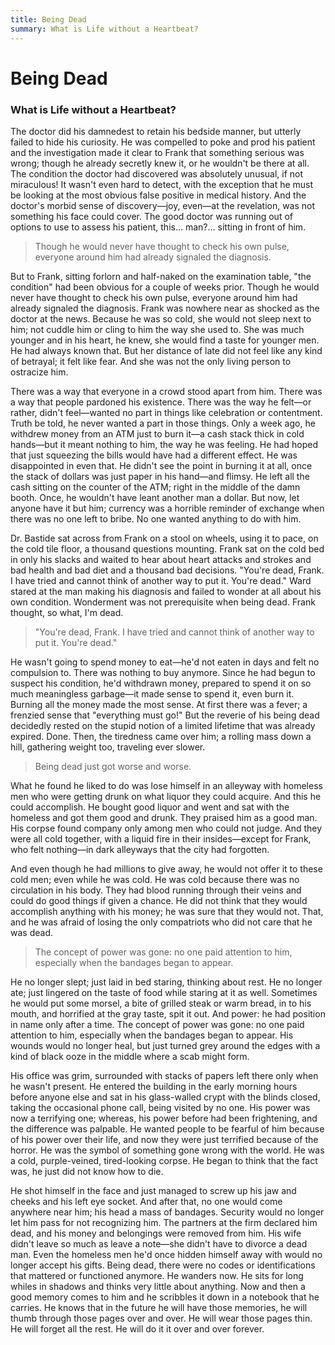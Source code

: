 ```yaml
---
title: Being Dead
summary: What is Life without a Heartbeat?
---
```


# Being Dead
### What is Life without a Heartbeat?

The doctor did his damnedest to retain his bedside manner, but utterly failed to hide his curiosity. He was compelled to poke and prod his patient and the investigation made it clear to Frank that something serious was wrong; though he already secretly knew it, or he wouldn't be there at all. The condition the doctor had discovered was absolutely unusual, if not miraculous! It wasn't even hard to detect, with the exception that he must be looking at the most obvious false positive in medical history. And the doctor's morbid sense of discovery—joy, even—at the revelation, was not something his face could cover. The good doctor was running out of options to use to assess his patient, this… man?… sitting in front of him.

> Though he would never have thought to check his own pulse, everyone around him had already signaled the diagnosis.

But to Frank, sitting forlorn and half-naked on the examination table, "the condition" had been obvious for a couple of weeks prior. Though he would never have thought to check his own pulse, everyone around him had already signaled the diagnosis.
Frank was nowhere near as shocked as the doctor at the news. Because he was so cold, she would not sleep next to him; not cuddle him or cling to him the way she used to. She was much younger and in his heart, he knew, she would find a taste for younger men. He had always known that. But her distance of late did not feel like any kind of betrayal; it felt like fear. And she was not the only living person to ostracize him.

There was a way that everyone in a crowd stood apart from him. There was a way that people pardoned his existence. There was the way he felt—or rather, didn't feel—wanted no part in things like celebration or contentment. Truth be told, he never wanted a part in those things. Only a week ago, he withdrew money from an ATM just to burn it—a cash stack thick in cold hands—but it meant nothing to him, the way he was feeling. He had hoped that just squeezing the bills would have had a different effect. He was disappointed in even that. He didn't see the point in burning it at all, once the stack of dollars was just paper in his hand—and flimsy. He left all the cash sitting on the counter of the ATM; right in the middle of the damn booth. Once, he wouldn't have leant another man a dollar. But now, let anyone have it but him; currency was a horrible reminder of exchange when there was no one left to bribe. No one wanted anything to do with him.

Dr. Bastide sat across from Frank on a stool on wheels, using it to pace, on the cold tile floor, a thousand questions mounting. Frank sat on the cold bed in only his slacks and waited to hear about heart attacks and strokes and bad health and bad diet and a thousand bad decisions. "You're dead, Frank. I have tried and cannot think of another way to put it. You're dead." Ward stared at the man making his diagnosis and failed to wonder at all about his own condition. Wonderment was not prerequisite when being dead. Frank thought, so what, I'm dead.

> "You're dead, Frank. I have tried and cannot think of another way to put it. You're dead."

He wasn't going to spend money to eat—he'd not eaten in days and felt no compulsion to. There was nothing to buy anymore.  Since he had begun to suspect his condition, he'd withdrawn money, prepared to spend it on so much meaningless garbage—it made sense to spend it, even burn it. Burning all the money made the most sense. At first there was a fever; a frenzied sense that "everything must go!" But the reverie of his being dead decidedly rested on the stupid notion of a limited lifetime that was already expired. Done. Then, the tiredness came over him; a rolling mass down a hill, gathering weight too, traveling ever slower.

> Being dead just got worse and worse.

What he found he liked to do was lose himself in an alleyway with homeless men who were getting drunk on what liquor they could acquire. And this he could accomplish. He bought good liquor and went and sat with the homeless and got them good and drunk. They praised him as a good man. His corpse found company only among men who could not judge. And they were all cold together, with a liquid fire in their insides—except for Frank, who felt nothing—in dark alleyways that the city had forgotten.

And even though he had millions to give away, he would not offer it to these cold men; even while he was cold. He was cold because there was no circulation in his body. They had blood running through their veins and could do good things if given a chance. He did not think that they would accomplish anything with his money; he was sure that they would not. That, and he was afraid of losing the only compatriots who did not care that he was dead.

> The concept of power was gone: no one paid attention to him, especially when the bandages began to appear.

He no longer slept; just laid in bed staring, thinking about rest. He no longer ate; just lingered on the taste of food while staring at it as well. Sometimes he would put some morsel, a bite of grilled steak or warm bread, in to his mouth, and horrified at the gray taste, spit it out. And power: he had position in name only after a time. The concept of power was gone: no one paid attention to him, especially when the bandages began to appear. His wounds would no longer heal, but just turned grey around the edges with a kind of black ooze in the middle where a scab might form.

His office was grim, surrounded with stacks of papers left there only when he wasn't present. He entered the building in the early morning hours before anyone else and sat in his glass-walled crypt with the blinds closed, taking the occasional phone call, being visited by no one. His power was now a terrifying one; whereas, his power before had been frightening, and the difference was palpable. He wanted people to be fearful of him because of his power over their life, and now they were just terrified because of the horror. He was the symbol of something gone wrong with the world. He was a cold, purple-veined, tired-looking corpse. He began to think that the fact was, he just did not know how to die.

He shot himself in the face and just managed to screw up his jaw and cheeks and his left eye socket. And after that, no one would come anywhere near him; his head a mass of bandages. Security would no longer let him pass for not recognizing him. The partners at the firm declared him dead, and his money and belongings were removed from him. His wife didn't leave so much as leave a note—she didn't have to divorce a dead man. Even the homeless men he'd once hidden himself away with would no longer accept his gifts. Being dead, there were no codes or identifications that mattered or functioned anymore.
He wanders now. He sits for long whiles in shadows and thinks very little about anything. Now and then a good memory comes to him and he scribbles it down in a notebook that he carries. He knows that in the future he will have those memories, he will thumb through those pages over and over. He will wear those pages thin. He will forget all the rest. He will do it it over and over forever.